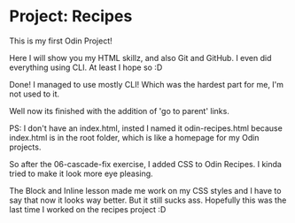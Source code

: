 # Project: Recipes
This is my first Odin Project!

Here I will show you my HTML skillz, and also Git and GitHub. I even did everything using CLI. At least I hope so :D

Done!
I managed to use mostly CLI! Which was the hardest part for me, I'm not used to it.

Well now its finished with the addition of 'go to parent' links.

PS: I don't have an index.html, insted I named it odin-recipes.html because index.html is in the root folder, which is like a homepage for my Odin projects.

So after the 06-cascade-fix exercise, I added CSS to Odin Recipes. I kinda tried to make it look more eye pleasing. 

The Block and Inline lesson made me work on my CSS styles and I have to say that now it looks way better. But it still sucks ass. Hopefully this was the last time I worked on the recipes project :D
